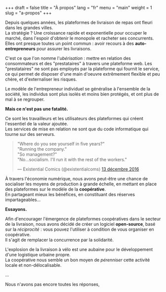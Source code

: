 +++
draft = false
title = "À propos"
lang = "fr"
menu = "main"
weight = 1
slug = "a-propos"
+++

Depuis quelques années, les plateformes de livraison de repas ont fleuri dans les grandes villes.
<br>
La stratégie ? Une croissance rapide et exponentielle pour occuper le marché,
dans l'espoir d'obtenir le monopole et racheter ses concurrents.
<br>
Elles ont presque toutes un point commun : avoir recours à des **auto-entrepreneurs** pour assurer les livraisons.

C'est ce que l'on nomme l'_ubérisation_ :
mettre en relation des consommateurs et des "prestataires" à travers une plateforme web.
Les "prestataires" ne sont pas employés par la plateforme qui fournit le service,
ce qui permet de disposer d'une main d'oeuvre extrêmement flexible et peu chère,
et d'externaliser les risques.

Le modèle de l'entrepreneur individuel se généralise à l'ensemble de la société,
les individus sont plus isolés et moins bien protégés, et ont plus de mal à se regrouper.

**Mais ce n'est pas une fatalité.**

Ce sont les travailleurs et les utilisateurs des plateformes qui créent l'essentiel de la valeur ajoutée.
<br>
Les services de mise en relation ne sont que du code informatique qui tourne sur des serveurs.

<blockquote class="twitter-tweet mx-auto" data-lang="fr">
  <p lang="en" dir="ltr">
  &quot;Where do you see yourself in five years?&quot;<br>
  &quot;Running the company.&quot;<br>
  &quot;So management?&quot;<br>&quot;No…socialism. I&#39;ll run it with the rest of the workers.&quot;
  </p>
  &mdash; Existential Comics (@existentialcoms) <a href="https://twitter.com/existentialcoms/status/808497790384906240">13 décembre 2016</a>
</blockquote>

À travers l'économie numérique, nous avons peut-être une chance de socialiser les moyens de production à grande échelle,
en mettant en place des plateformes sur le modèle de la **coopérative**.
<br>
En partageant mieux les bénéfices, en constituant des réserves impartageables...

**Essayons.**

Afin d'encourager l'émergence de plateformes coopératives dans le secteur de la livraison,
nous avons décidé de créer un logiciel **open-source**,
basé sur la _réciprocité_ : vous pouvez l'utiliser à condition de vous organiser en coopérative.
<br>
Il s'agit de remplacer la concurrence par la solidarité.

L'explosion de la livraison à vélo est une aubaine pour le développement d'une logistique urbaine propre.
<br>
La coopérative nous semble un bon moyen de _pérenniser_ cette activité locale et non-délocalisable.

...

Nous n'avons pas encore toutes les réponses,

<!--

C'est aux travailleurs des plateformes de décider des conditions de travail, de la tarification, et des horaires, sur un modèle démocratique et ouvert : ce modèle existe, c'est celui

Créer une coopérative, car c'est la seule forme d'entreprise qui garantit la pérennisation d'une activité.

#### Vie privée

Nous pensons qu'il est possible de créer assez facilement un clone open-source des plateformes de foodtech, offrant le même niveau de qualité, afin d'offrir la possibilité à des coopératives de livreurs de se mettre en place.

Bien entendu, la technologie

#### Une entreprise locale

Nous pensons que la livraison de repas à vélo est une activité locale, propre à chaque ville.
Il est possible de relocaliser ce genre d'activité sous la forme de coopératives, chaque coopérative hébergeant elle-même la plateforme de mise en relation.
Cela devrait permettre de réduire drastiquement les coûts d'infrastructure et donc la consommation énergétique, tout en évitant de centraliser les données.

-->
